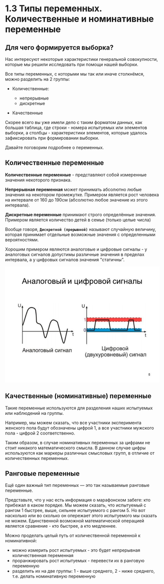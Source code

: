 # 1.3 Типы переменных. Количественные и номинативные переменные

## Для чего формируется выборка?

Нас интересуют некоторые характеристики генеральной совокупности, которые мы решили исследовать при помощи нашей выборки.

Все типы переменных, с которыми мы так или иначе столкнёмся, можно разделить на 2 группы:

+ Количественные:
	- непрерывные
	- дискретные

+ Качественные

Скорее всего вы уже имели дело с таким форматом данных, как большая таблица, где строки - номера испытуемых или элементов выборки, а столбцы - характеристики элементов, которые удалось зафиксировать при формировании выборки.

Давайте поговорим подробнее о переменных.


## Количественные переменные

**Количественные переменные** - представляют собой измеренные значения некоторого признака.

**Непрерывная переменная** может принимать абсолютно любые значения на некотором промежутке. Примером является рост человека на интервале от 160 до 190см (абсолютно любое значение из этого интервала).

**Дискретные переменные** принимают строго определённые значения. Примером является количество детей в семье (только целые числа)

Вообще говоря, **`Дискретной (прерывной)`** называют случайную величину, которая принимает отдельные возможные значения с определенными вероятностями.

Хорошим примером являются аналоговые и цифровые сигналы - у аналоговых сигналов допустимы различные значения в пределах интервала, а у цифровых сигналов значения "статичны".

![Сигналы как примеры количественных переменных](images/signals.jpg)


## Качественные (номинативные) переменные

Такие переменные используются для разделения наших испытуемых или наблюдений на группы.

Например, мы можем сказать, что все участники эксперимента женского пола будут обозначены цифрой 1, а все участники мужского пола - цифрой 2 соответственно.

Таким образом, в случае номинативных переменных за цифрами не стоит никакого математического смысла. В данном случае цифры используются как маркеры различных смысловых групп, в отличие от количественных переменных.


## Ранговые переменные

Ещё один важный тип переменных — это так называемые ранговые переменные.

Представьте, что у нас есть информация о марафонском забеге: кто прибежал в каком порядке. Мы можем сказать, что испытуемый с рангом 1 быстрее, выше, сильнее испытуемого с рангом 5. Но вот насколько или во сколько он опережает этого испытуемого мы сказать не можем. Единственной возможной математической операцией является сравнение - кто быстрее, а кто медленнее.

Можно проделать целый путь от количественной переменной к номинативной: 

+ можно измерить рост испытуемых - это будет непрерывная количественная переменная
+ проранжировать рост испытуемых - перевести их в ранговую переменную
+ разделить их на две группы: 1 - выше среднего, 2 - ниже среднего, т.е. делать номинативную переменную

